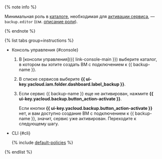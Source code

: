 {% note info %}

Минимальная роль в [каталоге](../../../resource-manager/concepts/resources-hierarchy.md#folder), необходимая для [активации сервиса](../../../backup/concepts/index.md#providers), — `backup.editor` (см. [описание роли](../../../backup/security/index.md#backup-editor)).

{% endnote %}

{% list tabs group=instructions %}

- Консоль управления {#console}

  1. В [консоли управления]({{ link-console-main }}) выберите каталог, в котором вы хотите создать ВМ с подключением к {{ backup-name }}.
  1. В списке сервисов выберите **{{ ui-key.yacloud.iam.folder.dashboard.label_backup }}**.
  1. Если сервис {{ backup-name }} еще не активирован, нажмите **{{ ui-key.yacloud.backup.button_action-activate }}**.

      Если кнопки **{{ ui-key.yacloud.backup.button_action-activate }}** нет, и вам доступно создание ВМ с подключением к {{ backup-name }}, значит, сервис уже активирован. Переходите к следующему шагу.

- CLI {#cli}

  {% include [default-policies](../../../_includes/backup/operations/cli-activate-service.md) %}

{% endlist %}